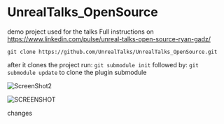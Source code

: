 # UnrealTalks_OpenSource
demo project used for the talks
Full instructions on https://www.linkedin.com/pulse/unreal-talks-open-source-ryan-gadz/

```git clone https://github.com/UnrealTalks/UnrealTalks_OpenSource.git```

after it clones the project run:
```git submodule init```
followed by:
```git submodule update```
to clone the plugin submodule


![ScreenShot2](/assets/ScreenShot2.png)

![SCREENSHOT](/assets/SCREENSHOT.png)

changes